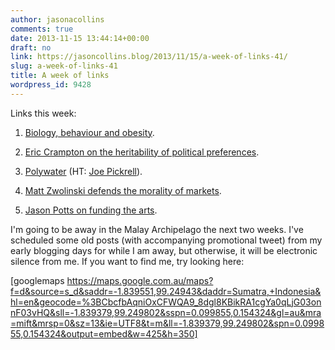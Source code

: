 ```yaml
---
author: jasonacollins
comments: true
date: 2013-11-15 13:44:14+00:00
draft: no
link: https://jasoncollins.blog/2013/11/15/a-week-of-links-41/
slug: a-week-of-links-41
title: A week of links
wordpress_id: 9428
---
```


Links this week:



	
  1. [Biology, behaviour and obesity](http://www.nytimes.com/2013/11/10/business/the-co-villains-behind-obesitys-rise.html?_r=0).

	
  2. [Eric Crampton on the heritability of political preferences](http://offsettingbehaviour.blogspot.com/2013/11/partisan-heritability.html).

	
  3. [Polywater](http://www.slate.com/articles/health_and_science/science/2013/11/polywater_history_and_science_mistakes_the_u_s_and_ussr_raced_to_create.single.html) (HT: [Joe Pickrell](https://twitter.com/joe_pickrell)).

	
  4. [Matt Zwolinski defends the morality of markets](http://bleedingheartlibertarians.com/2013/11/defending-the-morality-of-markets).

	
  5. [Jason Potts on funding the arts](http://theconversation.com/youve-got-7-billion-so-how-will-you-fund-the-arts-18839).


I'm going to be away in the Malay Archipelago the next two weeks. I've scheduled some old posts (with accompanying promotional tweet) from my early blogging days for while I am away, but otherwise, it will be electronic silence from me. If you want to find me, try looking here:

[googlemaps https://maps.google.com.au/maps?f=d&source=s_d&saddr=-1.839551,99.24943&daddr=Sumatra,+Indonesia&hl=en&geocode=%3BCbcfbAqniOxCFWQA9_8dgl8KBikRA1cgYa0qLjG03onnF03vHQ&sll=-1.839379,99.249802&sspn=0.099855,0.154324&gl=au&mra=mift&mrsp=0&sz=13&ie=UTF8&t=m&ll=-1.839379,99.249802&spn=0.099855,0.154324&output=embed&w=425&h=350]

